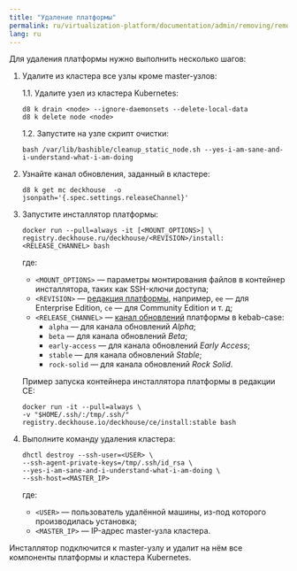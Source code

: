 ```yaml
---
title: "Удаление платформы"
permalink: ru/virtualization-platform/documentation/admin/removing/removing.html
lang: ru
---
```


Для удаления платформы нужно выполнить несколько шагов:

1. Удалите из кластера все узлы кроме master-узлов:

   1.1. Удалите узел из кластера Kubernetes:

     ```shell
     d8 k drain <node> --ignore-daemonsets --delete-local-data
     d8 k delete node <node>
     ```

    1.2. Запустите на узле скрипт очистки:

     ```shell
     bash /var/lib/bashible/cleanup_static_node.sh --yes-i-am-sane-and-i-understand-what-i-am-doing
     ```

1. Узнайте канал обновления, заданный в кластере:

   ```shell
   d8 k get mc deckhouse  -o jsonpath='{.spec.settings.releaseChannel}'
   ```

1. Запустите инсталлятор платформы:

   ```shell
   docker run --pull=always -it [<MOUNT_OPTIONS>] \
   registry.deckhouse.ru/deckhouse/<REVISION>/install:<RELEASE_CHANNEL> bash
   ```

   где:
   - `<MOUNT_OPTIONS>` — параметры монтирования файлов в контейнер инсталлятора, таких как SSH-ключи доступа;
   - `<REVISION>` — [редакция платформы](../../about/editions.html), например, `ee` — для Enterprise Edition, `ce` — для Community Edition и т. д;
   - `<RELEASE_CHANNEL>` — [канал обновлений](../../about/release-channels.html) платформы в kebab-case:
     - `alpha` — для канала обновлений *Alpha*;
     - `beta` — для канала обновлений *Beta*;
     - `early-access` — для канала обновлений *Early Access*;
     - `stable` — для канала обновлений *Stable*;
     - `rock-solid` — для канала обновлений *Rock Solid*.

   Пример запуска контейнера инсталлятора платформы в редакции CE:

   ```shell
   docker run -it --pull=always \
   -v "$HOME/.ssh/:/tmp/.ssh/" registry.deckhouse.io/deckhouse/ce/install:stable bash
   ```

1. Выполните команду удаления кластера:

   ```shell
   dhctl destroy --ssh-user=<USER> \
   --ssh-agent-private-keys=/tmp/.ssh/id_rsa \
   --yes-i-am-sane-and-i-understand-what-i-am-doing \
   --ssh-host=<MASTER_IP>
   ```

   где:
   - `<USER>` — пользователь удалённой машины, из-под которого производилась установка;
   - `<MASTER_IP>` — IP-адрес master-узла кластера.

Инсталлятор подключится к master-узлу и удалит на нём все компоненты платформы и кластера Kubernetes.

